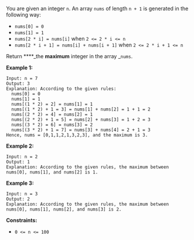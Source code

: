 You are given an integer `n`. An array `nums` of length `n + 1` is generated
in the following way:

  * `nums[0] = 0`
  * `nums[1] = 1`
  * `nums[2 * i] = nums[i]` when `2 <= 2 * i <= n`
  * `nums[2 * i + 1] = nums[i] + nums[i + 1]` when `2 <= 2 * i + 1 <= n`

Return ****_the **maximum** integer in the array _`nums`​​​.



**Example 1:**

    
    
    Input: n = 7
    Output: 3
    Explanation: According to the given rules:
      nums[0] = 0
      nums[1] = 1
      nums[(1 * 2) = 2] = nums[1] = 1
      nums[(1 * 2) + 1 = 3] = nums[1] + nums[2] = 1 + 1 = 2
      nums[(2 * 2) = 4] = nums[2] = 1
      nums[(2 * 2) + 1 = 5] = nums[2] + nums[3] = 1 + 2 = 3
      nums[(3 * 2) = 6] = nums[3] = 2
      nums[(3 * 2) + 1 = 7] = nums[3] + nums[4] = 2 + 1 = 3
    Hence, nums = [0,1,1,2,1,3,2,3], and the maximum is 3.
    

**Example 2:**

    
    
    Input: n = 2
    Output: 1
    Explanation: According to the given rules, the maximum between nums[0], nums[1], and nums[2] is 1.
    

**Example 3:**

    
    
    Input: n = 3
    Output: 2
    Explanation: According to the given rules, the maximum between nums[0], nums[1], nums[2], and nums[3] is 2.
    



**Constraints:**

  * `0 <= n <= 100`

